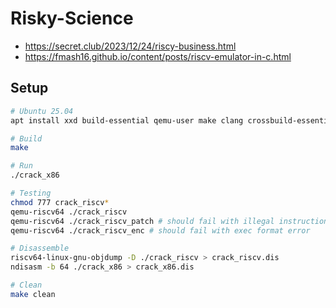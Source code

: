 # Risky-Science
- https://secret.club/2023/12/24/riscy-business.html
- https://fmash16.github.io/content/posts/riscv-emulator-in-c.html

## Setup
```bash
# Ubuntu 25.04
apt install xxd build-essential qemu-user make clang crossbuild-essential-riscv64 gcc-riscv64-unknown-elf binutils-riscv64-unknown-elf python3.12 python3-pip python3.12-venv gdb gdbserver nasm -y

# Build
make

# Run
./crack_x86

# Testing
chmod 777 crack_riscv*
qemu-riscv64 ./crack_riscv
qemu-riscv64 ./crack_riscv_patch # should fail with illegal instruction
qemu-riscv64 ./crack_riscv_enc # should fail with exec format error

# Disassemble
riscv64-linux-gnu-objdump -D ./crack_riscv > crack_riscv.dis
ndisasm -b 64 ./crack_x86 > crack_x86.dis

# Clean
make clean
```